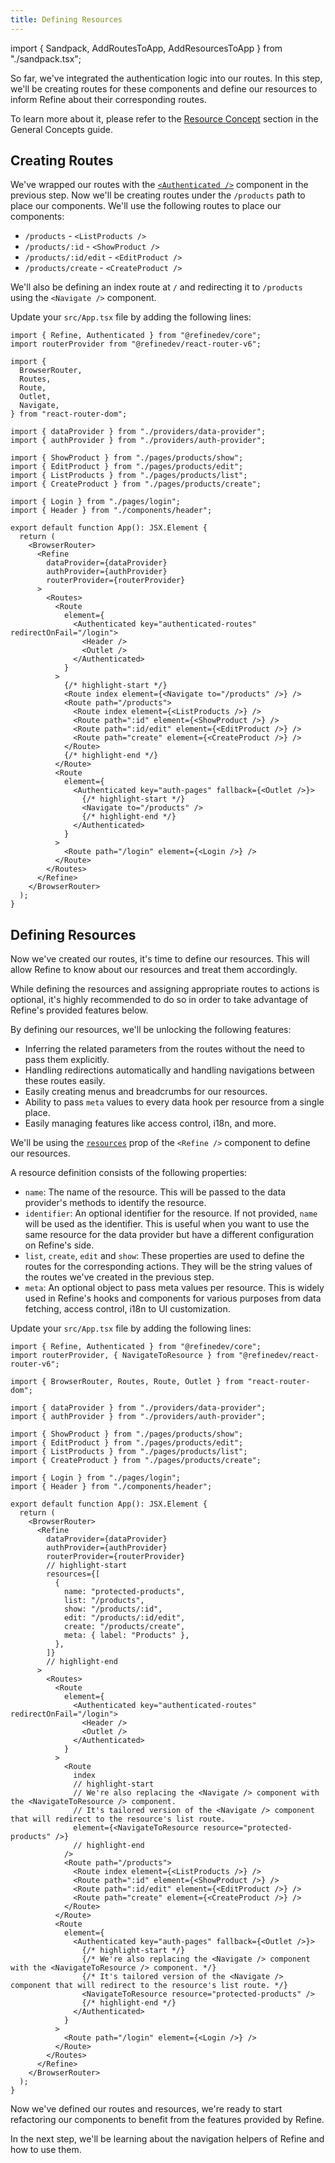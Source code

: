 ```yaml
---
title: Defining Resources
---
```


import { Sandpack, AddRoutesToApp, AddResourcesToApp } from "./sandpack.tsx";

<Sandpack>

So far, we've integrated the authentication logic into our routes. In this step, we'll be creating routes for these components and define our resources to inform Refine about their corresponding routes.

To learn more about it, please refer to the [Resource Concept](/docs/guides-concepts/general-concepts/#resource-concept) section in the General Concepts guide.

## Creating Routes

We've wrapped our routes with the [`<Authenticated />`](/docs/authentication/components/authenticated) component in the previous step. Now we'll be creating routes under the `/products` path to place our components.
We'll use the following routes to place our components:

- `/products` - `<ListProducts />`
- `/products/:id` - `<ShowProduct />`
- `/products/:id/edit` - `<EditProduct />`
- `/products/create` - `<CreateProduct />`

We'll also be defining an index route at `/` and redirecting it to `/products` using the `<Navigate />` component.

Update your `src/App.tsx` file by adding the following lines:

```tsx title="src/App.tsx"
import { Refine, Authenticated } from "@refinedev/core";
import routerProvider from "@refinedev/react-router-v6";

import {
  BrowserRouter,
  Routes,
  Route,
  Outlet,
  Navigate,
} from "react-router-dom";

import { dataProvider } from "./providers/data-provider";
import { authProvider } from "./providers/auth-provider";

import { ShowProduct } from "./pages/products/show";
import { EditProduct } from "./pages/products/edit";
import { ListProducts } from "./pages/products/list";
import { CreateProduct } from "./pages/products/create";

import { Login } from "./pages/login";
import { Header } from "./components/header";

export default function App(): JSX.Element {
  return (
    <BrowserRouter>
      <Refine
        dataProvider={dataProvider}
        authProvider={authProvider}
        routerProvider={routerProvider}
      >
        <Routes>
          <Route
            element={
              <Authenticated key="authenticated-routes" redirectOnFail="/login">
                <Header />
                <Outlet />
              </Authenticated>
            }
          >
            {/* highlight-start */}
            <Route index element={<Navigate to="/products" />} />
            <Route path="/products">
              <Route index element={<ListProducts />} />
              <Route path=":id" element={<ShowProduct />} />
              <Route path=":id/edit" element={<EditProduct />} />
              <Route path="create" element={<CreateProduct />} />
            </Route>
            {/* highlight-end */}
          </Route>
          <Route
            element={
              <Authenticated key="auth-pages" fallback={<Outlet />}>
                {/* highlight-start */}
                <Navigate to="/products" />
                {/* highlight-end */}
              </Authenticated>
            }
          >
            <Route path="/login" element={<Login />} />
          </Route>
        </Routes>
      </Refine>
    </BrowserRouter>
  );
}
```

<AddRoutesToApp />

## Defining Resources

Now we've created our routes, it's time to define our resources. This will allow Refine to know about our resources and treat them accordingly.

While defining the resources and assigning appropriate routes to actions is optional, it's highly recommended to do so in order to take advantage of Refine's provided features below.

By defining our resources, we'll be unlocking the following features:

- Inferring the related parameters from the routes without the need to pass them explicitly.
- Handling redirections automatically and handling navigations between these routes easily.
- Easily creating menus and breadcrumbs for our resources.
- Ability to pass `meta` values to every data hook per resource from a single place.
- Easily managing features like access control, i18n, and more.

We'll be using the [`resources`](/docs/core/refine-component/#resources) prop of the `<Refine />` component to define our resources.

A resource definition consists of the following properties:

- `name`: The name of the resource. This will be passed to the data provider's methods to identify the resource.
- `identifier`: An optional identifier for the resource. If not provided, `name` will be used as the identifier. This is useful when you want to use the same resource for the data provider but have a different configuration on Refine's side.
- `list`, `create`, `edit` and `show`: These properties are used to define the routes for the corresponding actions. They will be the string values of the routes we've created in the previous step.
- `meta`: An optional object to pass meta values per resource. This is widely used in Refine's hooks and components for various purposes from data fetching, access control, i18n to UI customization.

Update your `src/App.tsx` file by adding the following lines:

```tsx title="src/App.tsx"
import { Refine, Authenticated } from "@refinedev/core";
import routerProvider, { NavigateToResource } from "@refinedev/react-router-v6";

import { BrowserRouter, Routes, Route, Outlet } from "react-router-dom";

import { dataProvider } from "./providers/data-provider";
import { authProvider } from "./providers/auth-provider";

import { ShowProduct } from "./pages/products/show";
import { EditProduct } from "./pages/products/edit";
import { ListProducts } from "./pages/products/list";
import { CreateProduct } from "./pages/products/create";

import { Login } from "./pages/login";
import { Header } from "./components/header";

export default function App(): JSX.Element {
  return (
    <BrowserRouter>
      <Refine
        dataProvider={dataProvider}
        authProvider={authProvider}
        routerProvider={routerProvider}
        // highlight-start
        resources={[
          {
            name: "protected-products",
            list: "/products",
            show: "/products/:id",
            edit: "/products/:id/edit",
            create: "/products/create",
            meta: { label: "Products" },
          },
        ]}
        // highlight-end
      >
        <Routes>
          <Route
            element={
              <Authenticated key="authenticated-routes" redirectOnFail="/login">
                <Header />
                <Outlet />
              </Authenticated>
            }
          >
            <Route
              index
              // highlight-start
              // We're also replacing the <Navigate /> component with the <NavigateToResource /> component.
              // It's tailored version of the <Navigate /> component that will redirect to the resource's list route.
              element={<NavigateToResource resource="protected-products" />}
              // highlight-end
            />
            <Route path="/products">
              <Route index element={<ListProducts />} />
              <Route path=":id" element={<ShowProduct />} />
              <Route path=":id/edit" element={<EditProduct />} />
              <Route path="create" element={<CreateProduct />} />
            </Route>
          </Route>
          <Route
            element={
              <Authenticated key="auth-pages" fallback={<Outlet />}>
                {/* highlight-start */}
                {/* We're also replacing the <Navigate /> component with the <NavigateToResource /> component. */}
                {/* It's tailored version of the <Navigate /> component that will redirect to the resource's list route. */}
                <NavigateToResource resource="protected-products" />
                {/* highlight-end */}
              </Authenticated>
            }
          >
            <Route path="/login" element={<Login />} />
          </Route>
        </Routes>
      </Refine>
    </BrowserRouter>
  );
}
```

<AddResourcesToApp />

Now we've defined our routes and resources, we're ready to start refactoring our components to benefit from the features provided by Refine.

In the next step, we'll be learning about the navigation helpers of Refine and how to use them.

</Sandpack>
